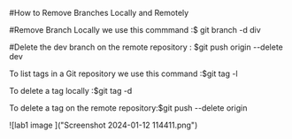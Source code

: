 #How to Remove Branches Locally and Remotely



#Remove Branch Locally we use this commmand :$ git branch -d div




#Delete the dev branch on the remote repository : $git push origin --delete dev




To list tags in a Git repository we use this command :$git tag -l 


To delete a tag locally :$git tag -d <tagname>



To delete a tag on the remote repository:$git push --delete origin <tagname>

![lab1 image ]("Screenshot 2024-01-12 114411.png")


